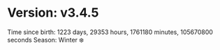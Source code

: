 # Version: v3.4.5
Time since birth: 1223 days, 29353 hours, 1761180 minutes, 105670800 seconds
Season: Winter ❄️
